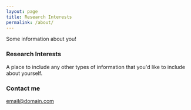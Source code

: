 ```yaml
---
layout: page
title: Research Interests
permalink: /about/
---
```


Some information about you!

### Research Interests 

A place to include any other types of information that you'd like to include about yourself.

### Contact me

[email@domain.com](mailto:email@domain.com)
